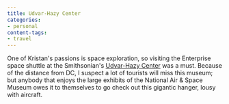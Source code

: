```yaml
---
title: Udvar-Hazy Center
categories:
- personal
content-tags:
- travel
---
```


One of Kristan's passions is space exploration, so visiting the Enterprise space shuttle at the Smithsonian's [Udvar-Hazy Center][1] was a must.  Because of the distance from DC, I suspect a lot of tourists will miss this museum; but anybody that enjoys the large exhibits of the National Air & Space Museum owes it to themselves to go check out this gigantic hanger, lousy with aircraft.

   [1]: http://www.nasm.si.edu/museum/udvarhazy/

